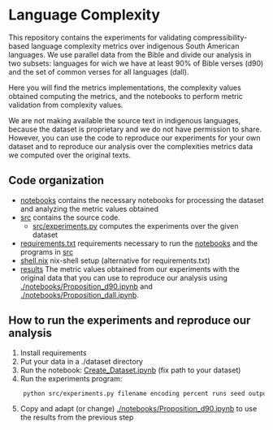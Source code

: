 # Language Complexity
This repository contains the experiments for validating compressibility-based language complexity metrics over indigenous South American languages. We use
parallel data from the Bible and divide our analysis in two subsets: languages for wich we have at least 90% of Bible verses (d90) and the set of common verses for all languages (dall).

Here you will find the metrics implementations, the complexity values obtained computing the metrics, and the notebooks to perform metric validation from complexity values.

We are not making available the source text in indigenous languages, because the dataset is proprietary and we do not have permission to share.
However, you can use the code to reproduce our experiments for your own dataset and to reproduce our analysis over the complexities metrics data we computed over the original texts.


## Code organization 
- [notebooks](./notebooks/) contains the necessary notebooks for processing the dataset and analyzing the metric values obtained
- [src](./src) contains the source code.
    - [src/experiments.py](./src/experiments.py) computes the experiments over the given dataset
- [requirements.txt](./requirements.txt) requirements necessary to run the [notebooks](./notebooks/) and the programs in [src](./src)
- [shell.nix](./shell.nix) nix-shell setup (alternative for requirements.txt)
- [results](./results/) The metric values obtained from our experiments with the original data that you can use to reproduce our analysis using [./notebooks/Proposition_d90.ipynb](./notebooks/Proposition_d90.ipynb) and [./notebooks/Proposition_dall.ipynb](./notebooks/Proposition_dall.ipynb).

## How to run the experiments and reproduce our analysis
1. Install requirements
2. Put your data in a ./dataset directory
3. Run the notebook: [Create_Dataset.ipynb](./notebooks/Create_Dataset.ipynb) (fix path to your dataset)
4. Run the experiments program:
```Bash
    python src/experiments.py filename encoding percent runs seed output
```
5. Copy and adapt (or change)  [./notebooks/Proposition_d90.ipynb](./notebooks/Proposition_d90.ipynb) to use the results from the previous step


